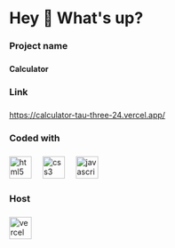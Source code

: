 <h1 align="left">Hey 👋 What's up?</h1>

###

<h3 align="left">Project name</h3>

###

<h4 align="left">Calculator</h4>

###

<h3 align="left">Link</h3>

###

<a href="https://calculator-tau-three-24.vercel.app/" title="preview">https://calculator-tau-three-24.vercel.app/</a>

###

<h3 align="left">Coded with</h3>

###

<div align="left">
  <img src="https://img.shields.io/badge/HTML5-E34F26?logo=html5&logoColor=white&style=for-the-badge" height="40" alt="html5 logo"  />
  <img width="12" />
  <img src="https://img.shields.io/badge/CSS3-1572B6?logo=css3&logoColor=white&style=for-the-badge" height="40" alt="css3 logo"  />
  <img width="12" />
  <img src="https://img.shields.io/badge/JavaScript-F7DF1E?logo=javascript&logoColor=black&style=for-the-badge" height="40" alt="javascript logo"  />
</div>

###

<h3 align="left">Host</h3>

###

<div align="left">
  <img src="https://img.shields.io/badge/Vercel-000000?logo=vercel&logoColor=white&style=for-the-badge" style="height:40px;" alt="vercel logo"  />
</div>

###